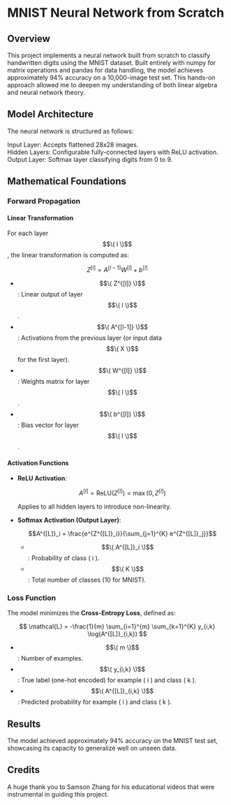 # MNIST Neural Network from Scratch

## Overview
This project implements a neural network built from scratch to classify handwritten digits using the MNIST dataset. Built entirely with numpy for matrix operations and pandas for data handling, the model achieves approximately 94% accuracy on a 10,000-image test set. This hands-on approach allowed me to deepen my understanding of both linear algebra and neural network theory.

## Model Architecture
The neural network is structured as follows:

Input Layer: Accepts flattened 28x28 images. <br/> 
Hidden Layers: Configurable fully-connected layers with ReLU activation. <br/> 
Output Layer: Softmax layer classifying digits from 0 to 9. <br/> 

## Mathematical Foundations

### Forward Propagation

#### Linear Transformation

For each layer $$\( l \)$$, the linear transformation is computed as:

$$Z^{[l]} = A^{[l-1]} W^{[l]} + b^{[l]}$$

- $$\( Z^{[l]} \)$$: Linear output of layer $$\( l \)$$.
- $$\( A^{[l-1]} \)$$: Activations from the previous layer (or input data $$\( X \)$$ for the first layer).
- $$\( W^{[l]} \)$$: Weights matrix for layer $$\( l \)$$.
- $$\( b^{[l]} \)$$: Bias vector for layer $$\( l \)$$.

#### Activation Functions

- **ReLU Activation**:

  $$A^{[l]} = \text{ReLU}(Z^{[l]}) = \max(0, Z^{[l]})$$

  Applies to all hidden layers to introduce non-linearity.

- **Softmax Activation (Output Layer)**:

  $$A^{[L]}_i = \frac{e^{Z^{[L]}_i}}{\sum_{j=1}^{K} e^{Z^{[L]}_j}}$$

  - $$\( A^{[L]}_i \)$$: Probability of class \( i \).
  - $$\( K \)$$: Total number of classes (10 for MNIST).

### Loss Function

The model minimizes the **Cross-Entropy Loss**, defined as:

$$
\mathcal{L} = -\frac{1}{m} \sum_{i=1}^{m} \sum_{k=1}^{K} y_{i,k} \log(A^{[L]}_{i,k})
$$

- $$\( m \)$$: Number of examples.
- $$\( y_{i,k} \)$$: True label (one-hot encoded) for example \( i \) and class \( k \).
- $$\( A^{[L]}_{i,k} \)$$: Predicted probability for example \( i \) and class \( k \).
        
## Results
The model achieved approximately 94% accuracy on the MNIST test set, showcasing its capacity to generalize well on unseen data.

## Credits
A huge thank you to Samson Zhang for his educational videos that were instrumental in guiding this project.
